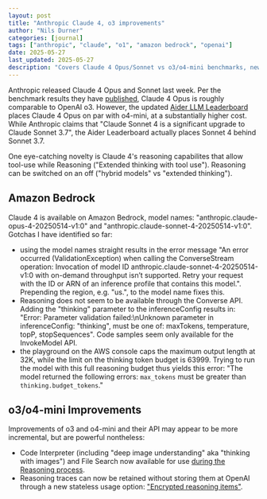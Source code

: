 ```yaml
---
layout: post
title: "Anthropic Claude 4, o3 improvements"
author: "Nils Durner"
categories: [journal]
tags: ["anthropic", "claude", "o1", "amazon bedrock", "openai"]
date: 2025-05-27
last_updated: 2025-05-27
description: "Covers Claude 4 Opus/Sonnet vs o3/o4-mini benchmarks, new extended reasoning with tool-use, AWS Bedrock model and API quirks, and o3/o4-mini Code Interpreter plus encrypted reasoning."
---
```


Anthropic released Claude 4 Opus and Sonnet last week. Per the benchmark results they have [published](https://www.anthropic.com/news/claude-4), Claude 4 Opus is roughly comparable to OpenAI o3. However, the updated [Aider LLM Leaderboard](https://aider.chat/docs/leaderboards/) places Claude 4 Opus on par with o4-mini, at a substantially higher cost. While Anthropic claims that "Claude Sonnet 4 is a significant upgrade to Claude Sonnet 3.7", the Aider Leaderboard actually places Sonnet 4 behind Sonnet 3.7.

One eye-catching novelty is Claude 4's reasoning capabilites that allow tool-use while Reasoning ("Extended thinking with tool use"). Reasoning can be switched on an off ("hybrid models" vs "extended thinking").

## Amazon Bedrock
Claude 4 is available on Amazon Bedrock, model names: "anthropic.claude-opus-4-20250514-v1:0" and "anthropic.claude-sonnet-4-20250514-v1:0". Gotchas I have identified so far:
* using the model names straight results in the error message "An error occurred (ValidationException) when calling the ConverseStream operation: Invocation of model ID anthropic.claude-sonnet-4-20250514-v1:0 with on-demand throughput isn’t supported. Retry your request with the ID or ARN of an inference profile that contains this model.". Prepending the region, e.g. "us.", to the model name fixes this.
* Reasoning does not seem to be available through the Converse API. Adding the "thinking" parameter to the inferenceConfig results in: "Error: Parameter validation failed:\nUnknown parameter in inferenceConfig: "thinking", must be one of: maxTokens, temperature, topP, stopSequences". Code samples seem only available for the InvokeModel API.
* the playground on the AWS console caps the maximum output length at 32K, while the limit on the thinking token budget is 63999. Trying to run the model with this full reasoning budget thus yields this error: "The model returned the following errors: `max_tokens` must be greater than `thinking.budget_tokens`."

## o3/o4-mini Improvements
Improvements of o3 and o4-mini and their API may appear to be more incremental, but are powerful nontheless:
* Code Interpreter (including "deep image understanding" aka "thinking with images") and File Search now available for use [during the Reasoning process](https://x.com/OpenAIDevs/status/1925214117214011510).
* Reasoning traces can now be retained without storing them at OpenAI through a new stateless usage option: ["Encrypted reasoning items"](https://platform.openai.com/docs/guides/reasoning#encrypted-reasoning-items).